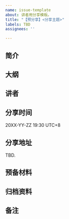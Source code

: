 ```yaml
---
name: issue-template
about: 讲者用分享模板。
title: "【预分享】<分享主题>"
labels: TBD
assignees: ''

---
```


## 简介 

## 大纲

## 讲者
<!-- 此处可以写下自我介绍，方便同学们与你交流哦 -->

## 分享时间

20XX-YY-ZZ 19:30 UTC+8

## 分享地址

TBD.

## 预备材料

## 归档资料

## 备注
<!-- QA 什么的 -->
